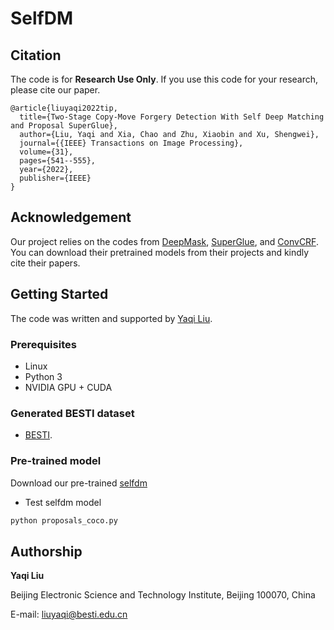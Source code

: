 # SelfDM


## Citation

The code is for **Research Use Only**. If you use this code for your research, please cite our paper.

```
@article{liuyaqi2022tip,
  title={Two-Stage Copy-Move Forgery Detection With Self Deep Matching and Proposal SuperGlue},
  author={Liu, Yaqi and Xia, Chao and Zhu, Xiaobin and Xu, Shengwei},
  journal={{IEEE} Transactions on Image Processing},
  volume={31},
  pages={541--555},
  year={2022},
  publisher={IEEE}
}
```

## Acknowledgement

Our project relies on the codes from [DeepMask](https://github.com/foolwood/deepmask-pytorch), [SuperGlue](https://github.com/magicleap/SuperGluePretrainedNetwork), and [ConvCRF](https://github.com/MarvinTeichmann/ConvCRF?tab=readme-ov-file). You can download their pretrained models from their projects and kindly cite their papers.

## Getting Started


The code was written and supported by [Yaqi Liu](https://github.com/yaqiliu-cs).

### Prerequisites

- Linux
- Python 3
- NVIDIA GPU + CUDA


### Generated BESTI dataset
- [BESTI](https://drive.google.com/file/d/1lkSk0YXKF5lQ7Byytjs2jEz-w74XNRn0/view?usp=sharing).

### Pre-trained model
Download our pre-trained [selfdm](https://drive.google.com/file/d/16mDQmmNlLRj2TC-td2NiczpFc3WX1GhE/view?usp=sharing)

- Test selfdm model
```bash
python proposals_coco.py
```

## Authorship

**Yaqi Liu**

Beijing Electronic Science and Technology Institute, Beijing 100070, China

E-mail: liuyaqi@besti.edu.cn
